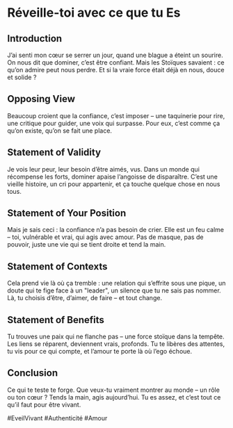 # Réveille-toi avec ce que tu Es  

## Introduction  
J’ai senti mon cœur se serrer un jour, quand une blague a éteint un sourire. On nous dit que dominer, c’est être confiant. Mais les Stoïques savaient : ce qu’on admire peut nous perdre. Et si la vraie force était déjà en nous, douce et solide ?  

## Opposing View  
Beaucoup croient que la confiance, c’est imposer – une taquinerie pour rire, une critique pour guider, une voix qui surpasse. Pour eux, c’est comme ça qu’on existe, qu’on se fait une place.  

## Statement of Validity  
Je vois leur peur, leur besoin d’être aimés, vus. Dans un monde qui récompense les forts, dominer apaise l’angoisse de disparaître. C’est une vieille histoire, un cri pour appartenir, et ça touche quelque chose en nous tous.  

## Statement of Your Position  
Mais je sais ceci : la confiance n’a pas besoin de crier. Elle est un feu calme – toi, vulnérable et vrai, qui agis avec amour. Pas de masque, pas de pouvoir, juste une vie qui se tient droite et tend la main.  

## Statement of Contexts  
Cela prend vie là où ça tremble : une relation qui s’effrite sous une pique, un doute qui te fige face à un "leader", un silence que tu ne sais pas nommer. Là, tu choisis d’être, d’aimer, de faire – et tout change.  

## Statement of Benefits  
Tu trouves une paix qui ne flanche pas – une force stoïque dans la tempête. Les liens se réparent, deviennent vrais, profonds. Tu te libères des attentes, tu vis pour ce qui compte, et l’amour te porte là où l’ego échoue.  

## Conclusion  
Ce qui te teste te forge. Que veux-tu vraiment montrer au monde – un rôle ou ton cœur ? Tends la main, agis aujourd’hui. Tu es assez, et c’est tout ce qu’il faut pour être vivant.  

#EveilVivant #Authenticité #Amour